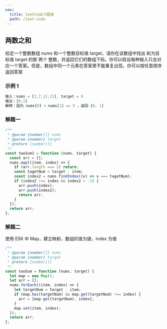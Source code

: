 ```yaml
---
nav:
  title: leetCode习题册
  path: /leet-code
---
```


## 两数之和

给定一个整数数组 nums 和一个整数目标值 target，请你在该数组中找出 和为目标值 target 的那 两个 整数，并返回它们的数组下标。你可以假设每种输入只会对应一个答案。但是，数组中同一个元素在答案里不能重复出现。你可以按任意顺序返回答案

### 示例 1

```javaScript
输入：nums = [2,7,11,15], target = 9
输出：[0,1]
解释：因为 nums[0] + nums[1] == 9 ，返回 [0, 1]
```

### 解题一

```jsx | pure
/**
 * @param {number[]} nums
 * @param {number} target
 * @return {number[]}
 */
const twoSum1 = function (nums, target) {
  const arr = [];
  nums.map((item, index) => {
    if (arr.length === 2) return;
    const tagetNum = target - item;
    const index2 = nums.findIndex((x) => x === tagetNum);
    if (index2 !== index && index2 > -1) {
      arr.push(index);
      arr.push(index2);
      return arr;
    }
  });
  return arr;
};
```

### 解题二

使用 ES6 中 Map，建立映射，数组的值为键，index 为值

```jsx | pure
/**
 * @param {number[]} nums
 * @param {number} target
 * @return {number[]}
 */
const twoSum = function (nums, target) {
  let map = new Map();
  let arr = [];
  nums.forEach((item, index) => {
    let targetNum = target - item;
    if (map.has(targetNum) && map.get(targetNum) !== index) {
      arr = [map.get(targetNum), index];
    }
    map.set(item, index);
  });
  return arr;
};
```
